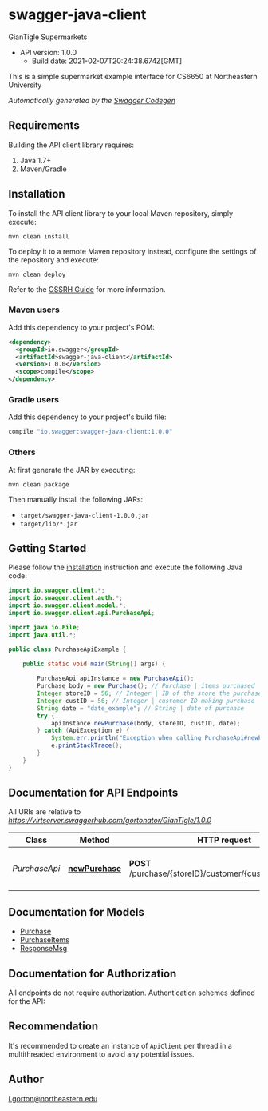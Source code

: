 # swagger-java-client

GianTigle Supermarkets
- API version: 1.0.0
  - Build date: 2021-02-07T20:24:38.674Z[GMT]

This is a simple supermarket example interface for CS6650 at Northeastern University 


*Automatically generated by the [Swagger Codegen](https://github.com/swagger-api/swagger-codegen)*


## Requirements

Building the API client library requires:
1. Java 1.7+
2. Maven/Gradle

## Installation

To install the API client library to your local Maven repository, simply execute:

```shell
mvn clean install
```

To deploy it to a remote Maven repository instead, configure the settings of the repository and execute:

```shell
mvn clean deploy
```

Refer to the [OSSRH Guide](http://central.sonatype.org/pages/ossrh-guide.html) for more information.

### Maven users

Add this dependency to your project's POM:

```xml
<dependency>
  <groupId>io.swagger</groupId>
  <artifactId>swagger-java-client</artifactId>
  <version>1.0.0</version>
  <scope>compile</scope>
</dependency>
```

### Gradle users

Add this dependency to your project's build file:

```groovy
compile "io.swagger:swagger-java-client:1.0.0"
```

### Others

At first generate the JAR by executing:

```shell
mvn clean package
```

Then manually install the following JARs:

* `target/swagger-java-client-1.0.0.jar`
* `target/lib/*.jar`

## Getting Started

Please follow the [installation](#installation) instruction and execute the following Java code:

```java
import io.swagger.client.*;
import io.swagger.client.auth.*;
import io.swagger.client.model.*;
import io.swagger.client.api.PurchaseApi;

import java.io.File;
import java.util.*;

public class PurchaseApiExample {

    public static void main(String[] args) {
        
        PurchaseApi apiInstance = new PurchaseApi();
        Purchase body = new Purchase(); // Purchase | items purchased
        Integer storeID = 56; // Integer | ID of the store the purchase takes place at
        Integer custID = 56; // Integer | customer ID making purchase
        String date = "date_example"; // String | date of purchase
        try {
            apiInstance.newPurchase(body, storeID, custID, date);
        } catch (ApiException e) {
            System.err.println("Exception when calling PurchaseApi#newPurchase");
            e.printStackTrace();
        }
    }
}
```

## Documentation for API Endpoints

All URIs are relative to *https://virtserver.swaggerhub.com/gortonator/GianTigle/1.0.0*

Class | Method | HTTP request | Description
------------ | ------------- | ------------- | -------------
*PurchaseApi* | [**newPurchase**](docs/PurchaseApi.md#newPurchase) | **POST** /purchase/{storeID}/customer/{custID}/date/{date} | A customer purchase from a store

## Documentation for Models

 - [Purchase](docs/Purchase.md)
 - [PurchaseItems](docs/PurchaseItems.md)
 - [ResponseMsg](docs/ResponseMsg.md)

## Documentation for Authorization

All endpoints do not require authorization.
Authentication schemes defined for the API:

## Recommendation

It's recommended to create an instance of `ApiClient` per thread in a multithreaded environment to avoid any potential issues.

## Author

i.gorton@northeastern.edu
